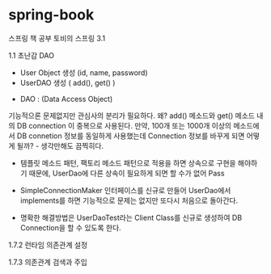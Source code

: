 # spring-book

스프링 책 공부 
토비의 스프링 3.1

1.1 초난감 DAO

- User Object 생성 (id, name, password)
- UserDAO 생성 ( add(), get() )
* DAO : (Data Access Object)


기능적으론 문제없지만 관심사의 분리가 필요하다. 왜?
add() 메소드와 get() 메소드 내의 DB connection 이 중복으로 사용된다.
만약, 100개 또는 1000개 이상의 메소드에서 DB connetion 정보를 동일하게 사용했는데
Connection 정보를 바꾸게 되면 어떻게 될까? - 생각만해도 끔찍히다.

- 템플릿 메소드 패턴, 팩토리 메소드 패턴으로 적용을 하면 상속으로 구현을 해야하기 때문에, 
  UserDao에 다른 상속이 필요하게 되면 할 수가 없어 Pass
  
- SimpleConnectionMaker 인터페이스를 신규로 만들어 UserDao에서 implements를 하면
  기능적으로 문제는 없지만 또다시 처음으로 돌아간다. 
  
- 명확한 해결방법은 UserDaoTest라는 Client Class를 신규로 생성하여 DB Connection을 할 수 있도록 한다.

1.7.2 런타임 의존관계 설정

1.7.3 의존관계 검색과 주입
